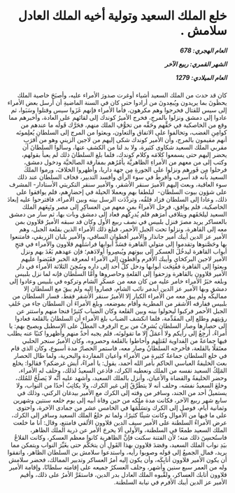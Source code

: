 <h1 dir="rtl">خلع الملك السعيد وتولية أخيه الملك العادل سلامش .</h1>

<h5 dir="rtl">العام الهجري:  678

الشهر القمري: ربيع الآخر

العام الميلادي: 1279</h5>

<p dir="rtl">كان قد حدث من الملك السعيد أشياء أوغرت صدورَ الأمراء عليه، وأصبَحَ خاصية الملك يحظَونَ بما يريدون ويُبعِدونَ من أرادوا حتى كان في السنة الماضيةِ أن أرسل بعض الأمراء إلى سيس للقتال فخرجوا وهم مكرهون، فأما الأمراء فإنهم غَزَوا سيس وقتلوا وسَبَوا، ثم عادوا إلى دمشق ونزلوا بالمرجِ، فخرج الأميرُ كوندك إلى لقائهم على العادة، وأخبرهم مما وقع من الخاصكية في حَقِّهم وحَقِّه من تخوُّفِ الملك منهم، فحَرَّك قَولُه ما عندهم من كوامِنِ الغضب، وتحالفوا على الاتفاق والتعاون، وبعثوا من المرج إلى السلطانِ يُعلِمونَه أنهم مقيمون بالمرج، وأن الأمير كوندك شكى إليهم من لاجين الزيني وهو من أقرَبِ مقربي الملك السعيد شكاوى كثيرة، ولا بد لنا من الكشفِ عنها، وسألوا السلطانَ أن يحضر إليهم حتى يسمعوا كلامَه وكلام كوندك، فلما بلغ السلطانَ ذلك لم يعبأ بقولهم، وكتب إلى من معهم من الأمراءِ الظاهريَّة يأمُرُهم بمفارقة الصالحيَّة ودخول دمشق، فرحلوا مِن فَورِهم ونزلوا على الجورةِ مِن جهة داريا، وأظهروا الخلافَ، ورموا الملكَ السعيد بأنه قد أسرف وأفرطَ في سوء الرأي وأفسد التدبير، فخاف السلطان عند ذلك سوء العاقبة، وبعث إليهم الأميرَ سنقر الأشقر، والأمير سنقر التكريتي الأستادار- المشرف على شؤون بيوت السلطان-  ليلطفا بهم ويعملا الحيلة في إحضارِهم، فلم يوافقوا على ذلك، وعادا إلى السلطان فزاد قلقُه، وتردَّدَت الرسل بينه وبين الأمراء، فاقترحوا عليه إبعادَ الخاصكية، فلم يوافق، فرحل الأمراءُ بمن معهم من العساكِرِ إلى مصر وتَبِعَهم الملك السعيد ليلحَقَهم ويتلافى أمرَهم فلم يُدرِكْهم فعاد إلى دمشق وبات بها، ثم سار من دمشق بالعساكر يريد مصرَ فنزل بلبيس في نصف ربيع الأول وكان قد سبقه الأميرُ قلاوون بمن معه إلى القاهرة، ونزلوا تحت الجبل الأحمر، فبلغ ذلك الأمراء الذين بقلعة الجبل، وهم الأمير عز الدين أيبك أمير جانذار والأمير أفطوان الساقي، والأمير بلبان الزربقي، فامتنعوا بها وحَصَّنوها وتقدموا إلى متولي القاهرة فسَدَّ أبوابها فراسَلَهم قلاوون والأمراء في فتحِ أبواب القاهرة ليدخُلَ العسكر إلى بيوتهم ويُبصِروا أولادَهم؛ فإن عهدهم بَعُدَ بهم ونزل الأمير لاجين البركخاي وأيبك الأفرم وأقطون إلى الأمراء لمعرفة الخبر فقَبَضوا عليهم وبعثوا إلى القاهرة ففُتِحَت أبوابها ودخل كلُّ أحد إلى داره وسُجِنَ الثلاثة الأمراء في دار الأمير قلاوون بالقاهرة وزحفوا إلى القلعةِ وحاصروها وأمَّا السلطان فإنه لما نزل بلبيس وبلغه خبَرُ الأمراء خامر عليه من كان معه من عسكَرِ الشام وتركوه في بلبيس وعادوا إلى دمشق وبها الأمير عز الدين أيدمر نائب الشام، فصاروا إليه ولم يبقَ مع السلطان إلا مماليكُه ولم يبق معه من الأمراء الكبار إلا الأميرُ سنقر الأشقر فقط، فسار السلطان من بلبيس ففارقه الأشقر من المطرية وأقام بموضعه، وبلغ الأمراءَ أن السلطان جاء من خَلفِ الجبل الأحمر فركبوا ليحولوا بينه وبين القلعة وكان الضباب كثيرًا فنجا منهم واستتر عن رؤيتِهم وطلع إلى المقَدِّمة، فلما انكشف الضباب بلغ الأمراء أن السلطانَ بالقلعة فعادوا إلى حصارِها وصار السلطان يُشرِفُ من برج الرفرف المطلِّ على الإسطبل ويصيح بهم: يا أمراءُ، أرجِعُ إلى رأيكم ولا أعمَلُ إلا ما تقولونَه، فلم يجبه أحدٌ منهم وأظهروا كتبًا عنه يطلب فيها جماعةً من الفداوية لقَتلِهم وأحاطوا بالقلعة وحصروه، وكان الأميرُ سنجر الحلبي معتَقلًا بالقلعة، فأخرجه السلطانُ وصار معه، فاستمر الحصارُ مدة أسبوع، وكان الذي قام في خلع السلطان جماعةٌ كثيرة من الأمراء وأعيان المفاردة والبحرية، ولما طال الحصار بعث الخليفةُ العباسي الحاكم بأمر الله أحمد، يقول: يا أمراءُ، أيش غرضكم؟ فقالوا: يخلع المَلِكُ السعيد نفسه من الملك ونعطيه الكرك، فأذعن السعيدُ لذلك، وحلف له الأمراء، وحضر الخليفةُ والقضاة والأعيان، وأنزل بالملك السعيد، وأشهد عليه أنَّه لا يَصلُحُ للمُلك، وخلعَ السعيدُ نفسَه، وحلف أنه لا يتطَرَّقُ إلى غير الكرك، ولا يكاتِبُ أحدًا من النواب، ولا يستميلُ أحد من الجند، وسافر من وقته إلى الكرك مع الأمير بيدغان الركني، وذلك في سابع شهر ربيع الآخر، فكانت مدة ملكه من حين وفاة أبيه إلى يوم خلعه سنتين وشهرين وثمانية أيام، فوصل إلى الكرك وتسَلَّمَها في الخامس عشر من جمادى الآخرة، واحتوى على ما فيها من الأموال وكانت شيئًا كثيرًا، ولما تم خلعُ الملك السعيد وسافر إلى الكرك، عرض الأمراءُ السلطنة على الأمير سيف الدين قلاوون الألفي فامتنع، وقال: أنا ما خلعت الملك السعيد طمعًا في السلطنة، والأولى ألا يخرجَ الأمر عن ذرية الملك الظاهر، فاستُحسِنَ ذلك منه؛ لأن الفتنة سكنت فإنَّ الظاهرية كانوا معظم العسكرِ، وكانت القلاعُ بيَدِ نواب الملك السعيد، وقصَدَ قلاوون بهذا القَولِ أن يتحَكَّم حتى يغَيِّرَ النواب ويتمكن مما يريد، فمال الجميعُ إلى قوله وصوبوا رأيه، واستدعوا سلامش بن السلطان الظاهر، واتفقوا أن يكون الأمير قلاوون أتابِكَه، وأن يكون إليه أمرُ العساكر وتدبير الممالك، فحضر سلامش وله من العمر سبع سنين وأشهر، وحلف العسكرُ جميعه على إقامته سلطانًا، وإقامة الأمير قلاوون أتابك العساكر، ولقَّبوه الملك العادل بدر الدين، فاستقَرَّ الأمرُ على ذلك، وأقيم الأمير عز الدين أيبك الأفرم في نيابة السلطنة.</p></br>
